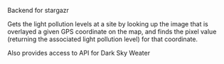 Backend for stargazr

Gets the light pollution levels at a site by looking up the image that is overlayed a given GPS coordinate on the map, and finds the pixel value (returning the associated light pollution level) for that coordinate.

Also provides access to API for Dark Sky Weater

